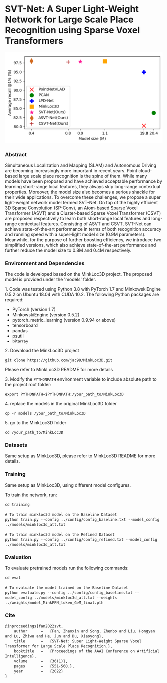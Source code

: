 # SVT-Net:  A Super Light-Weight Network  for Large Scale Place Recognition using Sparse Voxel Transformers

![Overview](media/overview.png)


### Abstract
Simultaneous Localization and Mapping (SLAM) and Autonomous Driving are becoming increasingly more important in recent years. Point cloud-based large scale place recognition is the spine of them. While many models have been proposed and have achieved acceptable performance by learning short-range local features, they always skip long-range contextual properties. Moreover, the model size also becomes a serious shackle for their wide applications. To overcome these challenges, we propose a super light-weight network model termed SVT-Net. On top of the highly efficient 3D Sparse Convolution (SP-Conv), an Atom-based Sparse Voxel Transformer (ASVT) and a Cluster-based Sparse Voxel Transformer (CSVT) are proposed respectively to learn both short-range local features and long-range contextual features. Consisting of ASVT and CSVT, SVT-Net can achieve state-of-the-art performance in terms of both recognition accuracy and running speed with a super-light model size (0.9M parameters). Meanwhile, for the purpose of further boosting efficiency, we introduce two simplified versions, which also achieve state-of-the-art performance and further reduce the model size to 0.8M and 0.4M respectively.


### Environment and Dependencies
The code is developed based on the MinkLoc3D project. The proposed model is provided under the 'models' folder.

1\. Code was tested using Python 3.8 with PyTorch 1.7 and MinkowskiEngine 0.5.2 on Ubuntu 18.04 with CUDA 10.2.
The following Python packages are required:
* PyTorch (version 1.7)
* MinkowskiEngine (version 0.5.2)
* pytorch_metric_learning (version 0.9.94 or above)
* tensorboard
* pandas
* psutil
* bitarray

2\. Download the MinkLoc3D project
```
git clone https://github.com/jac99/MinkLoc3D.git
```
Please refer to MinkLoc3D README for more details

3\. Modify the `PYTHONPATH` environment variable to include absolute path to the project root folder: 
```export PYTHONPATH
export PYTHONPATH=$PYTHONPATH:/your_path_to/MinkLoc3D
```

4\. replace the models in the original MinkLoc3D folder
```
cp -r models /your_path_to/MinkLoc3D
``` 

5\. go to the MinkLoc3D folder
```
cd /your_path_to/MinkLoc3D
```


### Datasets
Same setup as MinkLoc3D, please refer to MinkLoc3D README for more details.


### Training
Same setup as MinkLoc3D, using different model configures.

To train the network, run:

```train baseline
cd training

# To train minkloc3d model on the Baseline Dataset
python train.py --config ../config/config_baseline.txt --model_config ../models/minkloc3d_att.txt

# To train minkloc3d model on the Refined Dataset
python train.py --config ../config/config_refined.txt --model_config ../models/minkloc3d_att.txt
```


### Evaluation

To evaluate pretrained models run the following commands:

```eval baseline
cd eval

# To evaluate the model trained on the Baseline Dataset
python evaluate.py --config ../config/config_baseline.txt --model_config ../models/minkloc3d_att.txt --weights ../weights/model_MinkFPN_token_GeM_final.pth

```
### Cite
```cite
@inproceedings{fan2022svt,
    author      =   {Fan, Zhaoxin and Song, Zhenbo and Liu, Hongyan and Lu, Zhiwu and He, Jun and Du, Xiaoyong},
    title       =   {SVT-Net: Super Light-Weight Sparse Voxel Transformer for Large Scale Place Recognition.},
    booktitle   =   {Proceedings of the AAAI Conference on Artificial Intelligence},
    volume      =   {36(1)},
    pages       =   {551-560.},
    year        =   {2022}
}
```

